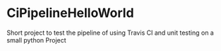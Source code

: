 # CiPipelineHelloWorld
Short project to test the pipeline of using Travis CI and unit testing on a small python Project
